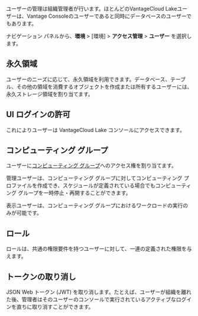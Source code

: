 ユーザーの管理は組織管理者が行います。ほとんどのVantageCloud Lakeユーザーは、Vantage Consoleのユーザーであると同時にデータベースのユーザーでもあります。

ナビゲーション パネルから、**環境** \> \[環境\] \> **アクセス管理** \> **ユーザー** を選択します。

永久領域
--------

ユーザーのニーズに応じて、永久領域を利用できます。データベース、テーブル、その他の領域を消費するオブジェクトを作成または所有するユーザーには、永久ストレージ領域を割り当てます。

UI ログインの許可
-----------------

これによりユーザーは VantageCloud Lake コンソールにアクセスできます。

コンピューティング グループ
---------------------------

ユーザーに[コンピューティング グループ](mqu1640280532737.md)へのアクセス権を割り当てます。

管理ユーザーは、コンピューティング グループに対してコンピューティング プロファイルを作成でき、スケジュールが定義されている場合でもコンピューティング グループを一時停止・再開することができます。

表示ユーザーは、コンピューティング グループにおけるワークロードの実行のみが可能です。

ロール
------

ロールは、共通の権限要件を持つユーザーに対して、一連の定義された権限を与えます。

トークンの取り消し
------------------

JSON Web トークン (JWT) を取り消します。たとえば、ユーザーが組織を離れた後、管理者はそのユーザーのコンソールで実行されているアクティブなログインを直ちに取り消すことができます。
